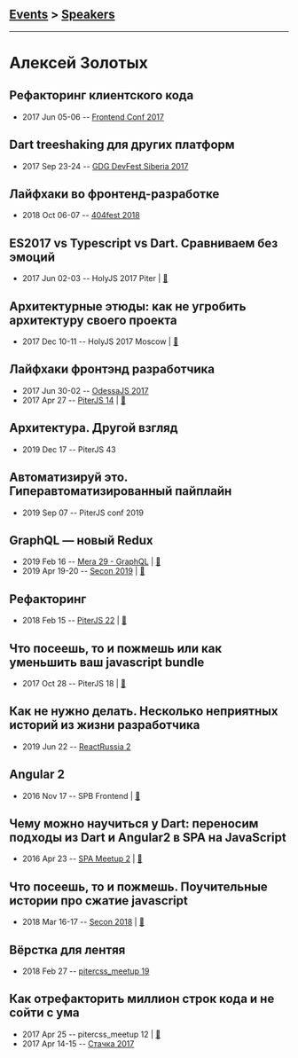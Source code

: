 ## [Events](../README.md) > [Speakers](../speakers.md)
---

# Алексей Золотых

## Рефакторинг клиентского кода
- 2017 Jun 05-06 -- [Frontend Conf 2017](https://www.youtube.com/watch?v=Ib7zWMmFR7k)    
## Dart treeshaking для других платформ
- 2017 Sep 23-24 -- [GDG DevFest Siberia 2017](https://youtu.be/xnZW02hmzbM)    
## Лайфхаки во фронтенд-разработке
- 2018 Oct 06-07 -- [404fest 2018](https://www.youtube.com/watch?v=-7Ez9Jcap3k)    
## ES2017 vs Typescript vs Dart. Сравниваем без эмоций
- 2017 Jun 02-03 -- HolyJS 2017 Piter  | [:notebook:](https://zolotyh.github.io/holyjs/#/)  
## Архитектурные этюды: как не угробить архитектуру своего проекта
- 2017 Dec 10-11 -- HolyJS 2017 Moscow  | [:notebook:](https://assets.ctfassets.net/nn534z2fqr9f/328nas1n9SKa8CkekcISmm/3188f125e9ae120307ec5bae560e1a23/Zolotyh.pdf)  
## Лайфхаки фронтэнд разработчика
- 2017 Jun 30-02 -- [OdessaJS 2017](https://www.youtube.com/watch?v=i3KueEClK8A)    
- 2017 Apr 27 -- [PiterJS 14](https://www.youtube.com/watch?v=thVZI3mUXUM)  | [:notebook:](https://zolotyh.github.io/27042017)  
## Архитектура. Другой взгляд
- 2019 Dec 17 -- PiterJS 43    
## Автоматизируй это. Гиперавтоматизированный пайплайн
- 2019 Sep 07 -- PiterJS conf 2019    
## GraphQL — новый Redux
- 2019 Feb 16 -- [Mera 29 - GraphQL](https://youtu.be/lDIb5DIPcGg)  | [:notebook:](https://zolotyh.github.io/graphql-meetup/#/)  
- 2019 Apr 19-20 -- [Secon 2019](https://youtu.be/zJdNgCk4K9M)  | [:notebook:](https://drive.google.com/open?id=1VisGYTV0bHRZhB6TuyWsjfGkz-QnwCZi)  
## Рефакторинг
- 2018 Feb 15 -- [PiterJS 22](https://youtu.be/hfmHymOCIA0)  | [:notebook:](https://zolotyh.github.io/refactoring2/#/)  
## Что посеешь, то и пожмешь или как уменьшить ваш javascript bundle
- 2017 Oct 28 -- PiterJS 18  | [:notebook:](https://zolotyh.github.io/treeshaking)  
## Как не нужно делать. Несколько неприятных историй из жизни разработчика
- 2019 Jun 22 -- [ReactRussia 2](https://www.youtube.com/watch?v=Y-C2AtDS7Os)    
## Angular 2
- 2016 Nov 17 -- SPB Frontend  | [:notebook:](https://zolotyh.github.io/frontendpres/)  
## Чему можно научиться у Dart: переносим подходы из Dart и Angular2 в SPA на JavaScript
- 2016 Apr 23 -- [SPA Meetup 2](https://youtu.be/_hVeT_zFXXU)  | [:notebook:](http://zolotyh.github.io/spa-pres/)  
## Что посеешь, то и пожмешь. Поучительные истории про сжатие javascript
- 2018 Mar 16-17 -- [Secon 2018](https://youtu.be/kxY7n_g8z6M)  | [:notebook:](https://drive.google.com/file/d/1wOTSAJHkswba_lUW5X63zSa0k6HtO4J9/view?usp=sharing)  
## Вёрстка для лентяя
- 2018 Feb 27 -- [pitercss_meetup 19](https://www.youtube.com/watch?v=A3tkogGd0Vw)    
## Как отрефакторить миллион строк кода и не сойти с ума
- 2017 Apr 25 -- pitercss_meetup 12  | [:notebook:](https://pitercss.ru/12/pres/refactoring/)  
- 2017 Apr 14-15 -- [Стачка 2017](https://www.youtube.com/watch?v=qDYxrg1UNxo)    
